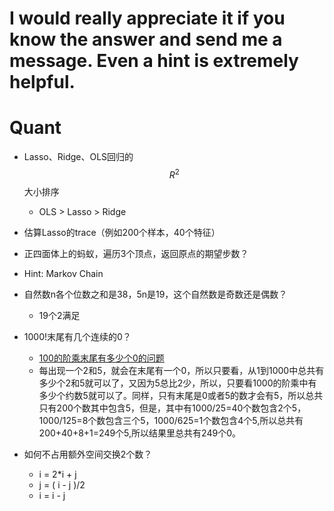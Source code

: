 # I would really appreciate it if you know the answer and send me a message. Even a hint is extremely helpful.






# Quant
- Lasso、Ridge、OLS回归的$$R^2$$大小排序
  - OLS > Lasso > Ridge
- 估算Lasso的trace（例如200个样本，40个特征）
- 正四面体上的蚂蚁，遍历3个顶点，返回原点的期望步数？
-   Hint: Markov Chain
- 自然数n各个位数之和是38，5n是19，这个自然数是奇数还是偶数？
  - 19个2满足


- 1000!末尾有几个连续的0？
  - [100的阶乘末尾有多少个0的问题](https://blog.csdn.net/huangzhiyuan111/article/details/43304523)
  - 每出现一个2和5，就会在末尾有一个0，所以只要看，从1到1000中总共有多少个2和5就可以了，又因为5总比2少，所以，只要看1000的阶乘中有多少个约数5就可以了。同样，只有末尾是0或者5的数才会有5，所以总共只有200个数其中包含5，但是，其中有1000/25=40个数包含2个5，1000/125=8个数包含三个5，1000/625=1个数包含4个5,所以总共有200+40+8+1=249个5,所以结果里总共有249个0。


- 如何不占用额外空间交换2个数？
  - i = 2*i + j
  - j = ( i - j )/2
  - i = i - j
